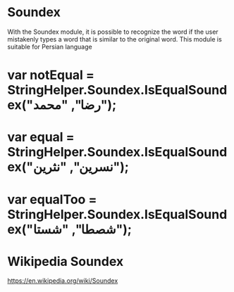 # Soundex

With the Soundex module, it is possible to recognize the word if the user mistakenly types a word that is similar to the original word.
This module is suitable for Persian language

# var notEqual = StringHelper.Soundex.IsEqualSoundex("رضا", "محمد");
# var equal = StringHelper.Soundex.IsEqualSoundex("نسرین", "نثرین");
# var equalToo = StringHelper.Soundex.IsEqualSoundex("شصطا", "شستا");

# Wikipedia Soundex
https://en.wikipedia.org/wiki/Soundex


